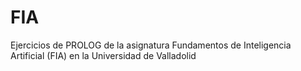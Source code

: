 # FIA
Ejercicios de PROLOG de la asignatura Fundamentos de Inteligencia Artificial (FIA) en la Universidad de Valladolid
